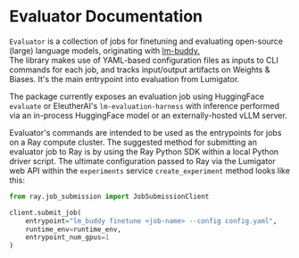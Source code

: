 # Evaluator Documentation

`Evaluator` is a collection of jobs for finetuning and evaluating open-source (large) language models, originating with [lm-buddy.](https://github.com/mozilla-ai/lm-buddy)  
The library makes use of YAML-based configuration files as inputs to CLI commands for each job, and tracks input/output artifacts on Weights & Biases.
It's the main entrypoint into evaluation from Lumigator. 

The package currently exposes an evaluation job using HuggingFace `evaluate` or EleutherAI's  `lm-evaluation-harness` with inference performed via an in-process HuggingFace model or an externally-hosted vLLM server.

Evaluator's commands are intended to be used as the entrypoints for jobs on a Ray compute cluster. 
The suggested method for submitting an evaluator job to Ray is by using the Ray Python SDK within a local Python driver script. 
The ultimate configuration passed to Ray via the Lumigator web API within the `experiments` service `create_experiment` method looks like this: 

```python
from ray.job_submission import JobSubmissionClient

client.submit_job(
    entrypoint="lm_buddy finetune <job-name> --config config.yaml", 
    runtime_env=runtime_env,
    entrypoint_num_gpus=1
)
```



